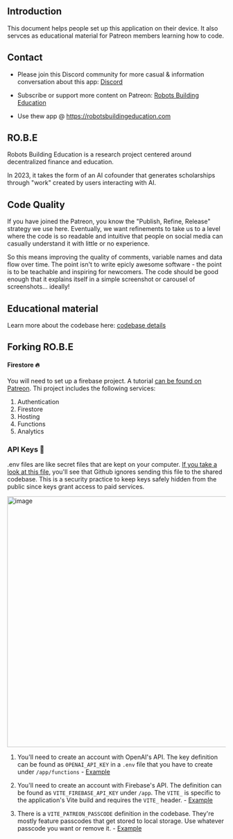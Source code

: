 ## Introduction

This document helps people set up this application on their device. It also servces as educational material for Patreon members learning how to code.

## Contact

- Please join this Discord community for more casual & information conversation about this app: [Discord](https://discord.com/invite/robotsbuildingeducation)

- Subscribe or support more content on Patreon: [Robots Building Education](https://patreon.com/robotsbuildingeducation)

- Use thew app @ https://robotsbuildingeducation.com

## RO.B.E

Robots Building Education is a research project centered around decentralized finance and education.

In 2023, it takes the form of an AI cofounder that generates scholarships through "work" created by users interacting with AI.

## Code Quality

If you have joined the Patreon, you know the "Publish, Refine, Release" strategy we use here. Eventually, we want refinements to take us to a level where the code is so readable and intuitive that people on social media can casually understand it with little or no experience.

So this means improving the quality of comments, variable names and data flow over time. The point isn't to write epicly awesome software - the point is to be teachable and inspiring for newcomers. The code should be good enough that it explains itself in a simple screenshot or carousel of screenshots... ideally!

## Educational material

Learn more about the codebase here: [codebase details](https://github.com/RobotsBuildingEducation/RobotsBuildingEducation/blob/main/app/README.md)

## Forking RO.B.E

#### Firestore 🔥

You will need to set up a firebase project. A tutorial [can be found on Patreon](https://www.patreon.com/posts/93082226). Thi project includes the following services:

1. Authentication
2. Firestore
3. Hosting
4. Functions
5. Analytics

### API Keys 🔐

.env files are like secret files that are kept on your computer. [If you take a look at this file](https://github.com/RobotsBuildingEducation/RobotsBuildingEducation/blob/refactor-sessions/app/.gitignore#L26-L27), you'll see that Github ignores sending this file to the shared codebase. This is a security practice to keep keys safely hidden from the public since keys grant access to paid services.

<img width="577" alt="image" src="https://github.com/RobotsBuildingEducation/Educate/assets/65219666/e73253eb-623d-467e-80dd-e4eac02ddeec">

1. You'll need to create an account with OpenAI's API. The key definition can be found as `OPENAI_API_KEY` in a `.env` file that you have to create under `/app/functions` - [Example](https://github.com/RobotsBuildingEducation/RobotsBuildingEducation/blob/refactor-sessions/app/functions/index.js#L9-L13)

2. You'll need to create an account with Firebase's API. The definition can be found as `VITE_FIREBASE_API_KEY` under `/app`. The `VITE_` is specific to the application's Vite build and requires the `VITE_` header. - [Example](https://github.com/RobotsBuildingEducation/RobotsBuildingEducation/blob/refactor-sessions/app/src/database/firebaseResources.tsx#L12-L22)

3. There is a `VITE_PATREON_PASSCODE` definition in the codebase. They're mostly feature passcodes that get stored to local storage. Use whatever passcode you want or remove it. - [Example](https://github.com/RobotsBuildingEducation/RobotsBuildingEducation/blob/refactor-sessions/app/src/App.tsx#L132)
